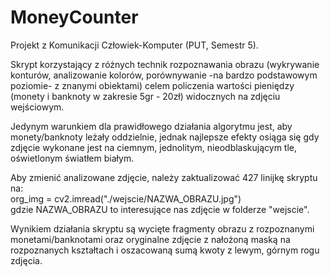 # MoneyCounter
Projekt z Komunikacji Człowiek-Komputer (PUT, Semestr 5).

Skrypt korzystający z różnych technik rozpoznawania obrazu (wykrywanie konturów, analizowanie kolorów, porównywanie -na bardzo podstawowym poziomie- z znanymi obiektami) celem policzenia wartości pieniędzy (monety i banknoty w zakresie 5gr - 20zł) widocznych na zdjęciu wejściowym.

Jedynym warunkiem dla prawidłowego działania algorytmu jest, aby monety/banknoty leżały oddzielnie, jednak najlepsze efekty osiąga się gdy zdjęcie wykonane jest na ciemnym, jednolitym, nieodblaskującym tle, oświetlonym światłem białym.

Aby zmienić analizowane zdjęcie, należy zaktualizować 427 linijkę skryptu na:  
org_img = cv2.imread("./wejscie/NAZWA_OBRAZU.jpg")  
gdzie NAZWA_OBRAZU to interesujące nas zdjęcie w folderze "wejscie".

Wynikiem działania skryptu są wycięte fragmenty obrazu z rozpoznanymi monetami/banknotami oraz oryginalne zdjęcie z nałożoną maską na rozpoznanych kształtach i oszacowaną sumą kwoty z lewym, górnym rogu zdjęcia.
